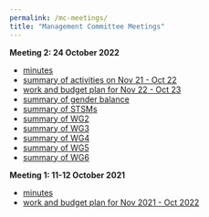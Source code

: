 ```yaml
---
permalink: /mc-meetings/
title: "Management Committee Meetings"
---
```


**Meeting 2: 24 October 2022**

- [minutes](MC/meeting2/minutes.pdf)
- [summary of activities on Nov 21 - Oct 22](MC/meeting2/summary.pdf)
- [work and budget plan for Nov 22 - Oct 23](MC/meeting2/plan.pdf)
- [summary of gender balance](MC/meeting2/gender-balance.pdf)
- [summary of STSMs](MC/meeting2/stsm.pdf)
- [summary of WG2](MC/meeting2/wg2.pdf)
- [summary of WG3](MC/meeting2/wg3.pdf)
- [summary of WG4](MC/meeting2/wg4.pdf)
- [summary of WG5](MC/meeting2/wg5.pdf)
- [summary of WG6](MC/meeting2/wg6.pdf)

**Meeting 1: 11-12 October 2021**

- [minutes](MC/meeting1/minutes.pdf)
- [work and budget plan for Nov 2021 - Oct 2022](/work-plan-1)
